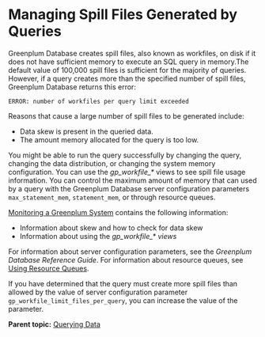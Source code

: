 # Managing Spill Files Generated by Queries 

Greenplum Database creates spill files, also known as workfiles, on disk if it does not have sufficient memory to execute an SQL query in memory.The default value of 100,000 spill files is sufficient for the majority of queries. However, if a query creates more than the specified number of spill files, Greenplum Database returns this error:

```
ERROR: number of workfiles per query limit exceeded
```

Reasons that cause a large number of spill files to be generated include:

-   Data skew is present in the queried data.
-   The amount memory allocated for the query is too low.

You might be able to run the query successfully by changing the query, changing the data distribution, or changing the system memory configuration. You can use the *gp\_workfile\_\** views to see spill file usage information. You can control the maximum amount of memory that can used by a query with the Greenplum Database server configuration parameters `max_statement_mem`, `statement_mem`, or through resource queues.

[Monitoring a Greenplum System](../../managing/monitor.html) contains the following information:

-   Information about skew and how to check for data skew
-   Information about using the *gp\_workfile\_\* views*

For information about server configuration parameters, see the *Greenplum Database Reference Guide*. For information about resource queues, see [Using Resource Queues](../../workload_mgmt.html).

If you have determined that the query must create more spill files than allowed by the value of server configuration parameter `gp_workfile_limit_files_per_query`, you can increase the value of the parameter.

**Parent topic:** [Querying Data](../../query/topics/query.html)

